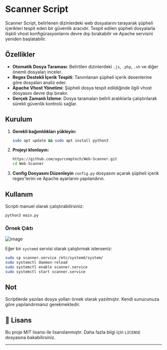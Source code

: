 # Scanner Script

Scanner Script, belirlenen dizinlerdeki web dosyalarını tarayarak şüpheli içerikleri tespit eden bir güvenlik aracıdır. Tespit edilen şüpheli dosyalarla ilişkili vhost konfigürasyonlarını devre dışı bırakabilir ve Apache servisini yeniden başlatabilir.

## Özellikler
- **Otomatik Dosya Taraması**: Belirtilen dizinlerdeki `.js`, `.php`, `.sh` ve diğer önemli dosyaları inceler.
- **Regex Destekli İçerik Tespiti**: Tanımlanan şüpheli içerik desenlerine göre dosyaları analiz eder.
- **Apache Vhost Yönetimi**: Şüpheli dosya tespit edildiğinde ilgili vhost dosyasını devre dışı bırakır.
- **Gerçek Zamanlı İzleme**: Dosya taramaları belirli aralıklarla çalıştırılarak sürekli güvenlik kontrolü sağlar.

##  Kurulum
1. **Gerekli bağımlılıkları yükleyin:**
   ```bash
   sudo apt update && sudo apt install python3
   ```
2. **Projeyi klonlayın:**
   ```bash
   https://github.com/ugurcomptech/Web-Scanner.git
   cd Web-Scanner
   ```
3. **Config Dosyasını Düzenleyin**
   `config.py` dosyasını açarak şüpheli içerik regex'lerini ve Apache ayarlarını yapılandırın.

## Kullanım
Scripti manuel olarak çalıştırabilirsiniz:
```bash
python3 main.py
```

### Örnek Çıktı

![image](https://github.com/user-attachments/assets/ca416c61-0a71-48ca-8453-c32c652e0e4e)


Eğer bir `systemd` servisi olarak çalıştırmak isterseniz:
```bash
sudo cp scanner.service /etc/systemd/system/
sudo systemctl daemon-reload
sudo systemctl enable scanner.service
sudo systemctl start scanner.service
```

## Not

Scriptlerde yazılan dosya yolları örnek olarak yazılmıştır. Kendi sunucunuza göre yapılandırmanız gerekmektedir.

## 📄 Lisans
Bu proje MIT lisansı ile lisanslanmıştır. Daha fazla bilgi için `LICENSE` dosyasına bakabilirsiniz.

---



